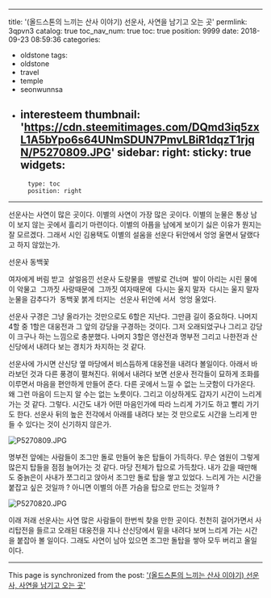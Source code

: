 
---
title: '(올드스톤의 느끼는 산사 이야기) 선운사, 사연을 남기고 오는 곳'
permlink: 3qpvn3
catalog: true
toc_nav_num: true
toc: true
position: 9999
date: 2018-09-23 08:59:36
categories:
- oldstone
tags:
- oldstone
- travel
- temple
- seonwunnsa
- interesteem
thumbnail: 'https://cdn.steemitimages.com/DQmd3iq5zxL1A5bYpo6s64UNmSDUN7PmvLBiR1dqzT1rjqN/P5270809.JPG'
sidebar:
    right:
        sticky: true
widgets:
    -
        type: toc
        position: right
---


선운사는 사연이 많은 곳이다. 이별의 사연이 가장 많은 곳이다. 이별의 눈물은 통상 남이 보지 않는 곳에서 흘리기 마련이다. 이별의 아픔을 남에게 보이기 싫은 이유가 뭔지는 잘 모르겠다. 그래서 시인 김용택도 이별의 설움을 선운다 뒤안에서 엉엉 울면서 달랬다고 하지 않았는가.

선운사 동백꽃 

여자에게 버림 받고 
살얼음낀 선운사 도랑물을 
맨발로 건너며 
발이 아리는 시린 물에 
이 악물고 
그까짓 사랑때문에 
그까짓 여자때문에 
다시는 울지 말자 
다시는 울지 말자 
눈물을 감추다가 
동백꽃 붉게 터지는 
선운사 뒤안에 서서 
엉엉 울었다. 


선운사 구경은 그냥 올라가는 것만으로도 6할은 지난다. 그만큼 길이 중요하다. 나머지 4할 중 1할은 대웅전과 그 앞의 강당을 구경하는 것이다. 그저 오래되었구나 그리고 강당이 크구나 하는 느낌으로 충분했다. 나머지 3할은 영산전과 명부전 그리고 나한전과 산신당에서 내려다 보는 경치가 차지하는 것 같다.

선운사에 가시면 산신당 옆 마당에서 비스듬하게 대웅전을 내려다 볼일이다. 아래서 바라보던 것과 다른 풍경이 펼쳐진다. 위에서 내려다 보면 선운사 전각들이 묘하게 조화를 이루면서 마음을 편안하게 만들어 준다. 다른 곳에서 느낄 수 없는 느긋함이 다가온다. 왜 그런 마음이 드는지 알 수는 없는 노릇이다. 그리고 이상하게도 갑자기 시간이 느리게 가는 것 같다. 그렇다. 시간도 내가 어떤 마음인가에 따라 느리게 가기도 하고 빨리 가기도 한다. 선운사 뒤의 높은 전각에서 아래를 내려다 보는 것 만으로도 시간을 느리게 만들 수 있다는 것이 신기하지 않은가. 

![P5270809.JPG](https://cdn.steemitimages.com/DQmd3iq5zxL1A5bYpo6s64UNmSDUN7PmvLBiR1dqzT1rjqN/P5270809.JPG)

명부전 앞에는 사람들이 조그만 돌로 만들어 놓은 탑들이 가득하다. 무슨 염원이 그렇게 많은지 탑들을 점점 늘어가는 것 같다. 마당 전체가 탑으로 가득찼다. 내가 갔을 때만해도 중늙은이 사내가 쪼그리고 앉아서 조그만 돌로 탑을 쌓고 있었다. 느리게 가는 시간을 붙잡고 싶은 것일까 ? 아니면 이별의 아픈 가슴을 탑으로 만드는 것일까 ? 

![P5270820.JPG](https://cdn.steemitimages.com/DQme1jqyZ9gFN7eLjaj9P5vmkZ5iHQtvW1NgqdMJbUxnrQy/P5270820.JPG)

이래 저래 선운사는 사연 많은 사람들이 한번씩 찾을 만한 곳이다. 천천히 걸어가면서 사리탑전을 들르고 오래된 대웅전을 지나 산신당에서 밑을 내려다 보며 느리게 가는 시간을 붙잡아 볼 일이다. 그래도 사연이 남아 있으면 조그만 돌탑을 쌓아 모두 버리고 올일이다.

- - -

This page is synchronized from the post: ['(올드스톤의 느끼는 산사 이야기) 선운사, 사연을 남기고 오는 곳'](https://steemit.com/@oldstone/3qpvn3)
